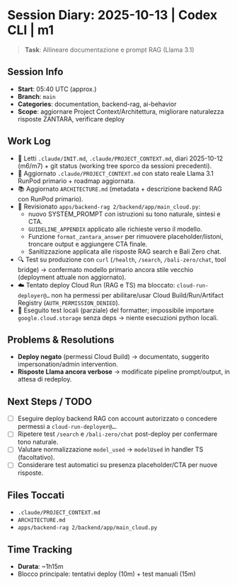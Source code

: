 # Session Diary: 2025-10-13 | Codex CLI | m1

> **Task**: Allineare documentazione e prompt RAG (Llama 3.1)

## Session Info
- **Start**: 05:40 UTC (approx.)
- **Branch**: `main`
- **Categories**: documentation, backend-rag, ai-behavior
- **Scope**: aggiornare Project Context/Architettura, migliorare naturalezza risposte ZANTARA, verificare deploy

## Work Log
- 📖 Letti `.claude/INIT.md`, `.claude/PROJECT_CONTEXT.md`, diari 2025-10-12 (m6/m7) + git status (working tree sporco da sessioni precedenti).
- 📝 Aggiornato `.claude/PROJECT_CONTEXT.md` con stato reale Llama 3.1 RunPod primario + roadmap aggiornata.
- 📚 Aggiornato `ARCHITECTURE.md` (metadata + descrizione backend RAG con RunPod primario).
- 🧠 Revisionato `apps/backend-rag 2/backend/app/main_cloud.py`:
  - nuovo SYSTEM_PROMPT con istruzioni su tono naturale, sintesi e CTA.
  - `GUIDELINE_APPENDIX` applicato alle richieste verso il modello.
  - Funzione `format_zantara_answer` per rimuovere placeholder/listoni, troncare output e aggiungere CTA finale.
  - Sanitizzazione applicata alle risposte RAG search e Bali Zero chat.
- 🔍 Test su produzione con `curl` (`/health`, `/search`, `/bali-zero/chat`, tool bridge) → confermato modello primario ancora stile vecchio (deployment attuale non aggiornato).
- ☁️ Tentato deploy Cloud Run (RAG e TS) ma bloccato: `cloud-run-deployer@…` non ha permessi per abilitare/usar Cloud Build/Run/Artifact Registry (`AUTH_PERMISSION_DENIED`).
- 🧪 Eseguito test locali (parziale) del formatter; impossibile importare `google.cloud.storage` senza deps → niente esecuzioni python locali.

## Problems & Resolutions
- **Deploy negato** (permessi Cloud Build) → documentato, suggerito impersonation/admin intervention.
- **Risposte Llama ancora verbose** → modificate pipeline prompt/output, in attesa di redeploy.

## Next Steps / TODO
- [ ] Eseguire deploy backend RAG con account autorizzato o concedere permessi a `cloud-run-deployer@…`.
- [ ] Ripetere test `/search` e `/bali-zero/chat` post-deploy per confermare tono naturale.
- [ ] Valutare normalizzazione `model_used` → `modelUsed` in handler TS (facoltativo).
- [ ] Considerare test automatici su presenza placeholder/CTA per nuove risposte.

## Files Toccati
- `.claude/PROJECT_CONTEXT.md`
- `ARCHITECTURE.md`
- `apps/backend-rag 2/backend/app/main_cloud.py`

## Time Tracking
- **Durata**: ~1h15m
- Blocco principale: tentativi deploy (10m) + test manuali (15m)
